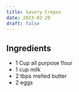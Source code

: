 ```yaml
---
title: Savory Crepes
date: 2023-02-20
draft: false
---
```


## Ingredients

* 1 Cup all purpose flour
* 1 cup milk
* 2 tbps melted butter
* 2 eggs